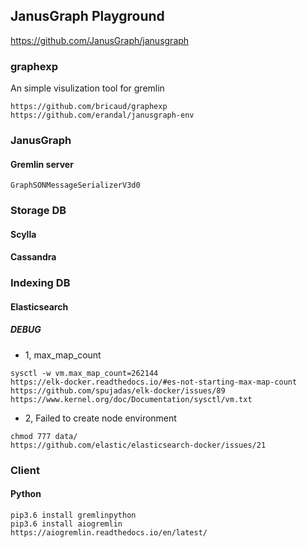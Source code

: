 ## JanusGraph Playground
https://github.com/JanusGraph/janusgraph

### graphexp
An simple visulization tool for gremlin
```
https://github.com/bricaud/graphexp
https://github.com/erandal/janusgraph-env
```

### JanusGraph
#### Gremlin server
```
GraphSONMessageSerializerV3d0
```

### Storage DB
#### Scylla
#### Cassandra

### Indexing DB
#### Elasticsearch
##### DEBUG
- 1, max\_map\_count
```
sysctl -w vm.max_map_count=262144
https://elk-docker.readthedocs.io/#es-not-starting-max-map-count
https://github.com/spujadas/elk-docker/issues/89
https://www.kernel.org/doc/Documentation/sysctl/vm.txt
```

- 2, Failed to create node environment
```
chmod 777 data/
https://github.com/elastic/elasticsearch-docker/issues/21
```

### Client
#### Python
```
pip3.6 install gremlinpython
pip3.6 install aiogremlin
https://aiogremlin.readthedocs.io/en/latest/
```
